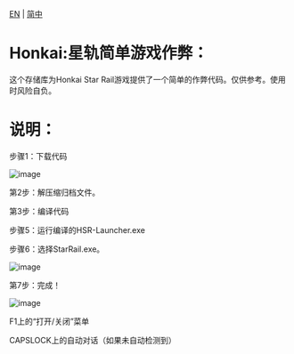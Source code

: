 [EN](README_en-US.md) | [简中](README_zh-Hans.md)

# Honkai:星轨简单游戏作弊：

这个存储库为Honkai Star Rail游戏提供了一个简单的作弊代码。仅供参考。使用时风险自负。



# 说明：



步骤1：下载代码



![image](https://user-images.githubusercontent.com/113752393/236731146-757deddc-a5d7-4d13-a3b9-235b23fe83bd.png)



第2步：解压缩归档文件。



第3步：编译代码



步骤5：运行编译的HSR-Launcher.exe



步骤6：选择StarRail.exe。



![image](https://user-images.githubusercontent.com/113752393/236632851-b1e6cfa0-7854-477d-b486-730300b1ee9a.png)



第7步：完成！



![image](https://user-images.githubusercontent.com/113752393/236632880-84855a81-098e-4843-a4e5-877b78b8b110.png)



F1上的“打开/关闭”菜单



CAPSLOCK上的自动对话（如果未自动检测到）